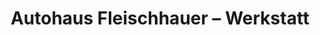 ---
title: "Autohaus Fleischhauer – Werkstatt"
url: /euskirchen/autohaus-fleischhauer-werkstatt/
shop: Autowerkstatt
---
